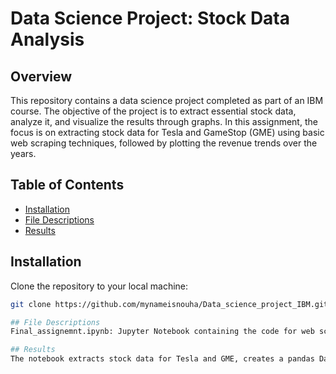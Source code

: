 # Data Science Project: Stock Data Analysis

## Overview

This repository contains a data science project completed as part of an IBM course. The objective of the project is to extract essential stock data, analyze it, and visualize the results through graphs. In this assignment, the focus is on extracting stock data for Tesla and GameStop (GME) using basic web scraping techniques, followed by plotting the revenue trends over the years.

## Table of Contents

- [Installation](#installation)
- [File Descriptions](#file-descriptions)
- [Results](#results)

## Installation

Clone the repository to your local machine:

```bash
git clone https://github.com/mynameisnouha/Data_science_project_IBM.git

## File Descriptions
Final_assignemnt.ipynb: Jupyter Notebook containing the code for web scraping, data extraction, and plotting the revenue trends.

## Results
The notebook extracts stock data for Tesla and GME, creates a pandas DataFrame, and visualizes the revenue trends over the years through a graph.
